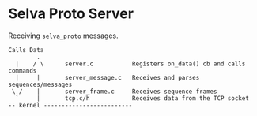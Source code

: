 Selva Proto Server
==================

Receiving `selva_proto` messages.

```
Calls Data
        .
  |    / \      server.c           Registers on_data() cb and calls commands
  |     |       server_message.c   Receives and parses sequences/messages
 \ /    |       server_frame.c     Receives sequence frames
  `     |       tcp.c/h            Receives data from the TCP socket
-- kernel -------------------------
``` 
